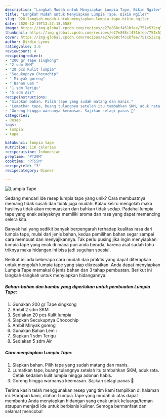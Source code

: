 ```yaml
---
description: "Langkah Mudah untuk Menyiapkan Lumpia Tape, Bikin Ngiler"
title: "Langkah Mudah untuk Menyiapkan Lumpia Tape, Bikin Ngiler"
slug: 928-langkah-mudah-untuk-menyiapkan-lumpia-tape-bikin-ngiler
date: 2020-12-19T13:37:18.558Z
image: https://img-global.cpcdn.com/recipes/e27e868cf451bfee/751x532cq70/lumpia-tape-foto-resep-utama.jpg
thumbnail: https://img-global.cpcdn.com/recipes/e27e868cf451bfee/751x532cq70/lumpia-tape-foto-resep-utama.jpg
cover: https://img-global.cpcdn.com/recipes/e27e868cf451bfee/751x532cq70/lumpia-tape-foto-resep-utama.jpg
author: Birdie Lyons
ratingvalue: 3.6
reviewcount: 4
recipeingredient:
- "200 gr Tape singkong"
- "2 sdm SKM"
- "20 pcs Kulit lumpia"
- "Secukupnya Chocochip"
- " Minyak goreng"
- " Bahan Lem "
- "1 sdm Terigu"
- "5 sdm Air"
recipeinstructions:
- "Siapkan bahan. Pilih tape yang sudah matang dan manis."
- "Lumatkan tape, buang tulangnya setelah itu tambahkan SKM, aduk rata. Cetak kedalam kulit lumpia hingga adonan habis."
- "Goreng hingga warnanya keemasan. Sajikan selagi panas 🥰"
categories:
- Resep
tags:
- lumpia
- tape

katakunci: lumpia tape 
nutrition: 110 calories
recipecuisine: Indonesian
preptime: "PT29M"
cooktime: "PT55M"
recipeyield: "3"
recipecategory: Dinner

---
```



![Lumpia Tape](https://img-global.cpcdn.com/recipes/e27e868cf451bfee/751x532cq70/lumpia-tape-foto-resep-utama.jpg)

Sedang mencari ide resep lumpia tape yang unik? Cara membuatnya memang tidak susah dan tidak juga mudah. Kalau keliru mengolah maka hasilnya tidak akan memuaskan dan bahkan tidak sedap. Padahal lumpia tape yang enak selayaknya memiliki aroma dan rasa yang dapat memancing selera kita.



Banyak hal yang sedikit banyak berpengaruh terhadap kualitas rasa dari lumpia tape, mulai dari jenis bahan, kedua pemilihan bahan segar sampai cara membuat dan menyajikannya. Tak perlu pusing jika ingin menyiapkan lumpia tape yang enak di mana pun anda berada, karena asal sudah tahu triknya maka hidangan ini bisa jadi suguhan spesial.


Berikut ini ada beberapa cara mudah dan praktis yang dapat diterapkan untuk mengolah lumpia tape yang siap dikreasikan. Anda dapat menyiapkan Lumpia Tape memakai 8 jenis bahan dan 3 tahap pembuatan. Berikut ini langkah-langkah untuk menyiapkan hidangannya.

<!--inarticleads1-->

##### Bahan-bahan dan bumbu yang diperlukan untuk pembuatan Lumpia Tape:

1. Gunakan 200 gr Tape singkong
1. Ambil 2 sdm SKM
1. Sediakan 20 pcs Kulit lumpia
1. Siapkan Secukupnya Chocochip
1. Ambil  Minyak goreng
1. Gunakan  Bahan Lem :
1. Siapkan 1 sdm Terigu
1. Sediakan 5 sdm Air




<!--inarticleads2-->

##### Cara menyiapkan Lumpia Tape:

1. Siapkan bahan. Pilih tape yang sudah matang dan manis.
1. Lumatkan tape, buang tulangnya setelah itu tambahkan SKM, aduk rata. Cetak kedalam kulit lumpia hingga adonan habis.
1. Goreng hingga warnanya keemasan. Sajikan selagi panas 🥰




Terima kasih telah menggunakan resep yang tim kami tampilkan di halaman ini. Harapan kami, olahan Lumpia Tape yang mudah di atas dapat membantu Anda menyiapkan hidangan yang enak untuk keluarga/teman ataupun menjadi ide untuk berbisnis kuliner. Semoga bermanfaat dan selamat mencoba!
